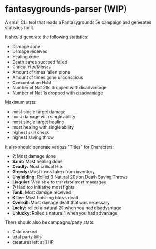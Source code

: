 # fantasygrounds-parser (WIP)

A small CLI tool that reads a Fantasygrounds 5e campaign and generates statistics for it.

It should generate the following statistics:
- Damage done
- Damage received
- Healing done
- Death saves succeed failed
- Critical Hits/Misses
- Amount of times fallen prone
- Amount of times gone unconscious
- Concentration Held
- Number of Nat 20s dropped with disadvantage
- Number of Nat 1s dropped with disadvantage

Maximum stats:
- most single target damage
- most damage with single ability
- most single target healing
- most healing with single ability
- highest skill check
- highest saving throw

It also should generate various "Titles" for Characters:
- **?**: Most damage done
- **Saint:** Most healing done
- **Deadly:** Most critical Hits
- **Greedy:** Most items taken from inventory
- **Unyielding:** Rolled 3 Natural 20s on Death Saving Throws
- **Linguist:** Was able to translate most messages
- **?:** Had top initiative most fights
- **Tank:** Most damage received
- **Killer:** Most finishing blows dealt
- **Overkill:** Most damage dealt that was necessary
- **Lucky:** rolled a natural 20 when you had disadvantage
- **Unlucky:** Rolled a natural 1 when you had advantage

There should also be campaigns/party stats:
- Gold earned
- total party kills
- creatures left at 1 HP